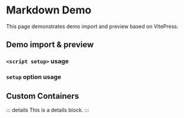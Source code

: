 # Markdown Demo

This page demonstrates demo import and preview based on VitePress.

## Demo import & preview

### `<script setup>` usage

<demo src="./ScriptSetup.vue" desc="Description: The Hello World `v-model` Demo (ScriptSetup)"></demo>

### `setup` option usage

<demo src="./SetupOption.vue" desc="Description: The Hello World `v-model` Demo (SetupOption)"></demo>

## Custom Containers

::: details
This is a details block.
:::
